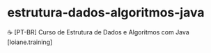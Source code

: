# estrutura-dados-algoritmos-java
☕ [PT-BR] Curso de Estrutura de Dados e Algoritmos com Java [loiane.training]
